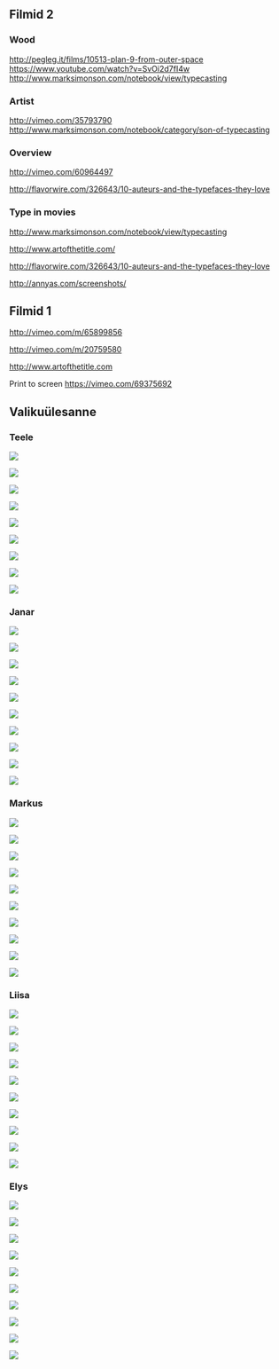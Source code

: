 ## Filmid 2

### Wood

http://pegleg.it/films/10513-plan-9-from-outer-space
https://www.youtube.com/watch?v=SvOi2d7fI4w
http://www.marksimonson.com/notebook/view/typecasting

### Artist

http://vimeo.com/35793790
http://www.marksimonson.com/notebook/category/son-of-typecasting

### Overview

http://vimeo.com/60964497

http://flavorwire.com/326643/10-auteurs-and-the-typefaces-they-love


### Type in movies

http://www.marksimonson.com/notebook/view/typecasting

http://www.artofthetitle.com/
 
http://flavorwire.com/326643/10-auteurs-and-the-typefaces-they-love

http://annyas.com/screenshots/

## Filmid 1


http://vimeo.com/m/65899856

http://vimeo.com/m/20759580

http://www.artofthetitle.com

Print to screen https://vimeo.com/69375692


## Valikuülesanne


### Teele


![](http://31.media.tumblr.com/1aca8120268b404087998d8d6c70417c/tumblr_n9d84tN29N1qi4z1yo6_r1_500.jpg)


![](http://31.media.tumblr.com/4ef63e2a6ec380ad4469bb5534c5e2f9/tumblr_n9d84tN29N1qi4z1yo3_500.jpg)


![](http://31.media.tumblr.com/78b9319096d1924cbea55d4af5512510/tumblr_n9d84tN29N1qi4z1yo9_r1_500.png)


![](http://38.media.tumblr.com/b71e03f061d59d5c70bb4db555a31921/tumblr_n9fnuvHgl81qi4z1yo3_500.jpg)


![](http://33.media.tumblr.com/71670b88c6fa66e9c5d8fc1acfb76dfe/tumblr_n9kpvnXsu11qi4z1yo5_500.jpg)


![](http://media.typographicposters.com/pierre-rousteau/m/septembre-pierre-rousteau.jpg)


![](http://media.typographicposters.com/shutupandance/m/tp-2.jpg)


![](http://media.typographicposters.com/shutupandance/m/tp-1.jpg)


![](http://media.typographicposters.com/cldt/m/cldt-videobrasil.jpg)


### Janar


![](http://www.typetoken.net/wp-content/uploads/2014/08/Ben_Long_Work_Scaffolding_Sculpture_Gherkin_front_view.jpg)


![](http://www.typetoken.net/wp-content/uploads/2014/08/Typebooks.jpg)


![](http://38.media.tumblr.com/217357db71106ed54f8fea42b239c296/tumblr_nans3ky3os1qi4z1yo9_r1_500.jpg)


![](http://33.media.tumblr.com/345e95b7271ccb461cb0cb360f30447e/tumblr_nans3ky3os1qi4z1yo2_r1_500.jpg)


![](http://www.typetoken.net/wp-content/uploads/2014/08/TT-P1540234-1.jpg)


![](http://typography-daily.com/wp-content/uploads/2014/08/Bruum4.jpg)


![](http://typography-daily.com/wp-content/uploads/2014/08/d.jpg)


![](http://38.media.tumblr.com/b685d2d16f360af5fd4465e0c877daa6/tumblr_na72ypdOZr1qi4z1yo5_500.jpg)


![](http://33.media.tumblr.com/9d4c0de4952680848ea59c3be903a32c/tumblr_n9s6kvawtE1qi4z1yo6_r1_500.png)


![](http://incredibletypes.com/it-cms/wp-content/uploads/2014/08/dotwork-brand-identity-01-450x337.jpg)


### Markus


![](http://38.media.tumblr.com/766494c042acc90e19f3d6412d6058de/tumblr_na2v78VdoP1qkxrtro2_500.jpg)


![](http://33.media.tumblr.com/05ffb53066ced2ed490bf2c9f6303a89/tumblr_nbkicudfIC1qkxrtro1_500.jpg)


![](http://31.media.tumblr.com/1ef6efcae48d718d6eaa4ee3b9858c92/tumblr_nbllhlnOCB1qh0381o1_500.jpg)


![](http://38.media.tumblr.com/f4d0c7587479679122295f640619ef43/tumblr_nblc02U6w51qkxrtro1_500.png)


![](http://33.media.tumblr.com/405082244c33804bd8762b46cd0e3089/tumblr_nbkhfl4QEi1qkxrtro7_500.jpg)


![](http://38.media.tumblr.com/15d1589380b9856e12f5670773eb1aee/tumblr_nbl0bqQCAE1qi4z1yo2_500.jpg)


![](http://33.media.tumblr.com/7ed5b723190ba198040a1ce4500f0ad3/tumblr_nbifcvILvg1s2la0do1_250.gif)


![](http://media.typographicposters.com/cldt/m/cldt-videobrasil.jpg)


![](http://media.typographicposters.com/shutupandance/m/tp-3.jpg)


![](http://media.typographicposters.com/acapulco/m/1.jpg)


### Liisa


![](http://www.typetoken.net/wp-content/uploads/2014/05/JTT_Pem04.jpg)


![](http://38.media.tumblr.com/cc0e20185a295900df0a7428f5888b24/tumblr_n5j3wlpyMB1s2la0do1_500.jpg)


![](http://38.media.tumblr.com/f0d5beafcfcf3121aed6262fadbd737b/tumblr_n422g5VKP21s2la0do1_500.jpg)


![](http://31.media.tumblr.com/eb715a24dc368c98889be9b7a8c1ca91/tumblr_n3a7xpuFFC1s2la0do1_250.gif)


![](http://www.typetoken.net/wp-content/uploads/2014/03/HGC_Repro_60559_b_pr.jpg)


![](http://www.typetoken.net/wp-content/uploads/2014/03/Otl_Aicher1.jpg)


![](http://media.typographicposters.com/thijs-verbeek/m/afff.jpg)


![](http://33.media.tumblr.com/a6ff25638c7871a8ccf2a78f22bc1ca0/tumblr_n1c0uweTpn1s2la0do1_250.gif)


![](http://media.typographicposters.com/wolfgang-ortner/m/3-tfs-flyer-flako-final1.jpg)


![](http://media.typographicposters.com/wolfgang-weingart/m/03-weingart.jpg)


### Elys


![](http://38.media.tumblr.com/37387db9a9e168d4dc1a32e8f2140a1e/tumblr_nbi8xfyzgD1qkxrtro1_500.jpg)


![](http://typography-daily.com/wp-content/uploads/2014/09/146196.jpg)


![](http://33.media.tumblr.com/35502e4a400587b3beb1ddcb58f29b46/tumblr_nbf4gkXXgK1rodxovo5_500.jpg)


![](http://38.media.tumblr.com/43b35c8b64dfeb8f9ad6c84ec62fc25b/tumblr_nbf62iGOXi1qh0381o1_500.jpg)


![](http://38.media.tumblr.com/209c334d4a81e5abcfa5d8f73fbba4b3/tumblr_nba2m4Mwfw1qh0381o1_r1_500.jpg)


![](http://38.media.tumblr.com/9a718c79bef5d5fe0e90a67cee786361/tumblr_nb9mn2qf9o1qh0381o1_500.jpg)


![](http://33.media.tumblr.com/96ad12f1420093d755c221a57a31a161/tumblr_nb8o39kmyJ1qh0381o1_500.jpg)


![](http://typography-daily.com/wp-content/uploads/2014/08/7e7ffc8776d932040aba4720c78a0a77.jpg)


![](http://38.media.tumblr.com/0adaece3af056a694cf655a2091c2b70/tumblr_n6as9rWI1V1twkrf5o1_500.gif)


![](http://38.media.tumblr.com/4462a68a2294cad72df70f78698b1957/tumblr_nbbqnk1APH1qh0381o1_500.jpg)
